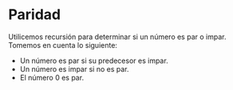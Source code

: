 # Paridad

Utilicemos recursión para determinar si un número es par o impar.
Tomemos en cuenta lo siguiente:

- Un número es par si su predecesor es impar.
- Un número es impar si no es par.
- El número $0$ es par.